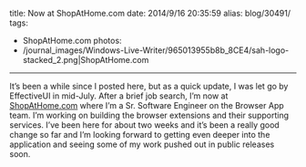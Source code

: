 title: Now at ShopAtHome.com
date: 2014/9/16 20:35:59
alias: blog/30491/
tags:
- ShopAtHome.com
photos:
- /journal_images/Windows-Live-Writer/965013955b8b_8CE4/sah-logo-stacked_2.png|ShopAtHome.com
---
It’s been a while since I posted here, but as a quick update, I was let go by EffectiveUI in mid-July. After a brief job search, I’m now at [ShopAtHome.com](http://www.shopathome.com) where I’m a Sr. Software Engineer on the Browser App team. I’m working on building the browser extensions and their supporting services. I’ve been here for about two weeks and it’s been a really good change so far and I’m looking forward to getting even deeper into the application and seeing some of my work pushed out in public releases soon.
